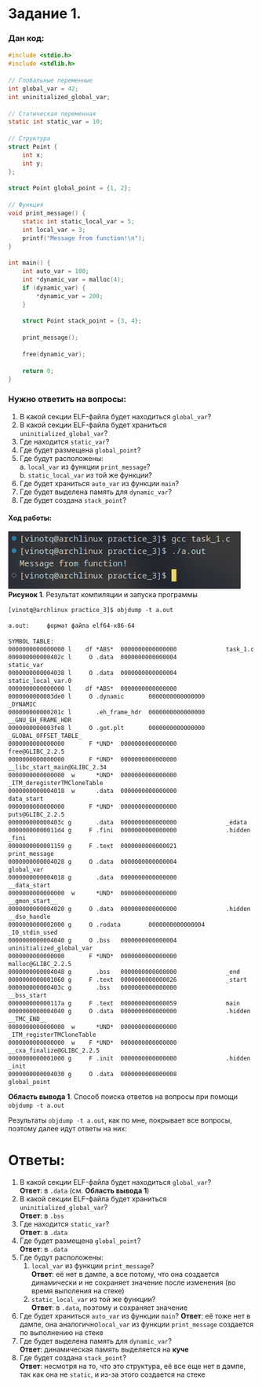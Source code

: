 # Задание 1.
### Дан код:

``` c
#include <stdio.h>
#include <stdlib.h>

// Глобальные переменные
int global_var = 42; 
int uninitialized_global_var; 

// Статическая переменная
static int static_var = 10;

// Структура
struct Point {
    int x;
    int y;
};

struct Point global_point = {1, 2};

// Функция
void print_message() {
    static int static_local_var = 5;
    int local_var = 3;
    printf("Message from function!\n");
}

int main() {
    int auto_var = 100;
    int *dynamic_var = malloc(4);
    if (dynamic_var) {
        *dynamic_var = 200;
    }

    struct Point stack_point = {3, 4};

    print_message();

    free(dynamic_var); 

    return 0;
}

```

### Нужно ответить на вопросы:
1. В какой секции ELF-файла будет находиться `global_var`?
1. В какой секции ELF-файла будет храниться `uninitialized_global_var`?
1. Где находится `static_var`?
1. Где будет размещена `global_point`?
1. Где будут расположены:  
    a. `local_var` из функции `print_message`?  
    b. `static_local_var` из той же функции?
1. Где будет храниться `auto_var` из функции `main`?
1. Где будет выделена память для `dynamic_var`?
1. Где будет создана `stack_point`?

#### Ход работы:
![alt text](pictures_task_1/image.png)
**Рисунок 1**. Результат компиляции и запуска программы


    [vinotq@archlinux practice_3]$ objdump -t a.out 

    a.out:     формат файла elf64-x86-64

    SYMBOL TABLE:
    0000000000000000 l    df *ABS*  0000000000000000              task_1.c
    000000000000402c l     O .data  0000000000000004              static_var
    0000000000004038 l     O .data  0000000000000004              static_local_var.0
    0000000000000000 l    df *ABS*  0000000000000000              
    0000000000003de0 l     O .dynamic       0000000000000000              _DYNAMIC
    000000000000201c l       .eh_frame_hdr  0000000000000000              __GNU_EH_FRAME_HDR
    0000000000003fe8 l     O .got.plt       0000000000000000              _GLOBAL_OFFSET_TABLE_
    0000000000000000       F *UND*  0000000000000000              free@GLIBC_2.2.5
    0000000000000000       F *UND*  0000000000000000              __libc_start_main@GLIBC_2.34
    0000000000000000  w      *UND*  0000000000000000              _ITM_deregisterTMCloneTable
    0000000000004018  w      .data  0000000000000000              data_start
    0000000000000000       F *UND*  0000000000000000              puts@GLIBC_2.2.5
    000000000000403c g       .data  0000000000000000              _edata
    00000000000011d4 g     F .fini  0000000000000000              .hidden _fini
    0000000000001159 g     F .text  0000000000000021              print_message
    0000000000004028 g     O .data  0000000000000004              global_var
    0000000000004018 g       .data  0000000000000000              __data_start
    0000000000000000  w      *UND*  0000000000000000              __gmon_start__
    0000000000004020 g     O .data  0000000000000000              .hidden __dso_handle
    0000000000002000 g     O .rodata        0000000000000004              _IO_stdin_used
    0000000000004040 g     O .bss   0000000000000004              uninitialized_global_var
    0000000000000000       F *UND*  0000000000000000              malloc@GLIBC_2.2.5
    0000000000004048 g       .bss   0000000000000000              _end
    0000000000001060 g     F .text  0000000000000026              _start
    000000000000403c g       .bss   0000000000000000              __bss_start
    000000000000117a g     F .text  0000000000000059              main
    0000000000004040 g     O .data  0000000000000000              .hidden __TMC_END__
    0000000000000000  w      *UND*  0000000000000000              _ITM_registerTMCloneTable
    0000000000000000  w    F *UND*  0000000000000000              __cxa_finalize@GLIBC_2.2.5
    0000000000001000 g     F .init  0000000000000000              .hidden _init
    0000000000004030 g     O .data  0000000000000008              global_point
**Область вывода 1**. Способ поиска ответов на вопросы при помощи `objdump -t a.out`

Результаты `objdump -t a.out`, как по мне, покрывает все вопросы, поэтому далее идут ответы на них:

# Ответы:
1. В какой секции ELF-файла будет находиться `global_var`?  
    **Ответ**: в `.data` (см. **Область вывода 1**)
1. В какой секции ELF-файла будет храниться `uninitialized_global_var`?  
    **Ответ**: в `.bss` 
1. Где находится `static_var`?  
    **Ответ**: в `.data` 
1. Где будет размещена `global_point`?  
    **Ответ**: в `.data` 
1. Где будут расположены:  
    1. `local_var` из функции `print_message`?  
        **Ответ**: её нет в дампе, а все потому, что она создается динамически и не сохраняет значение после изменения (во время выполения на стеке)
    1. `static_local_var` из той же функции?  
        **Ответ**: в `.data`, поэтому и сохраняет значение  
1. Где будет храниться `auto_var` из функции `main`?
    **Ответ**: её тоже нет в дампе, она аналогично`local_var` из функции `print_message` создается по выполнению на стеке
1. Где будет выделена память для `dynamic_var`?  
    **Ответ**: динамическая память выделяется на **куче**
1. Где будет создана `stack_point`?  
    **Ответ**: несмотря на то, что это структура, её все еще нет в дампе, так как она не `static`, и из-за этого создается на стеке